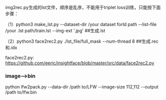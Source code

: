 img2rec.py生成的lst文件，顺序是乱序，不能用于triplet loss训练，只能按下面步骤：

（1）python3 make_lst.py --dataset-dir /your dataset forld path --list-file /your .lst path/train.lst --img-ext '.jpg'    ##生成.lst

（2）python3 face2rec2.py ./lst_file/full_mask --num-thread 8    ##生成.rec和.idx

face2rec2.py:   https://github.com/eeric/insightface/blob/master/src/data/face2rec2.py

### image-->bin
python lfw2pack.py --data-dir /path to/LFW --image-size 112,112 --output /path to/lfw.bin
